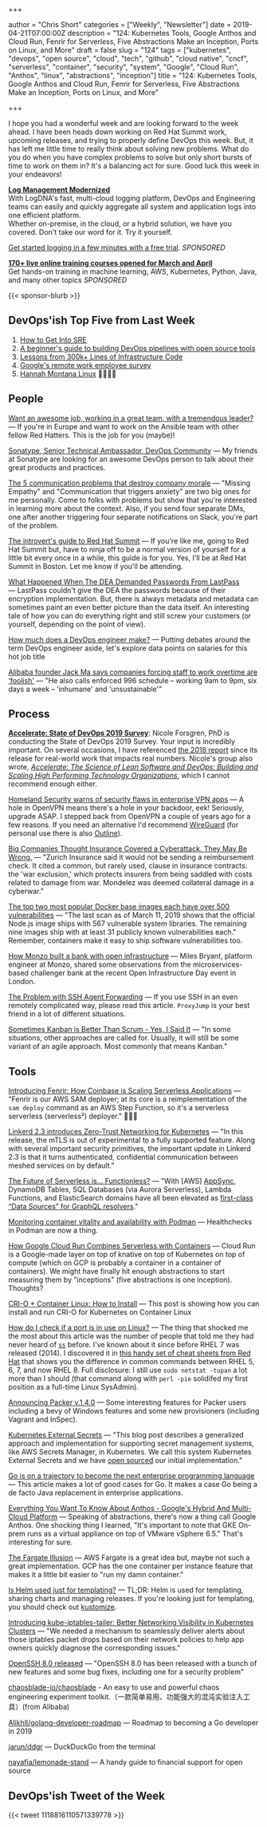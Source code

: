 +++

author = "Chris Short"
categories = ["Weekly", "Newsletter"]
date = 2019-04-21T07:00:00Z
description = "124: Kubernetes Tools, Google Anthos and Cloud Run, Fenrir for Serverless, Five Abstractions Make an Inception, Ports on Linux, and More"
draft = false
slug = "124"
tags = ["kubernetes", "devops", "open source", "cloud", "tech", "github", "cloud native", "cncf", "serverless", "container", "security", "system", "Google", "Cloud Run", "Anthos", "linux", "abstractions", "inception"]
title = "124: Kubernetes Tools, Google Anthos and Cloud Run, Fenrir for Serverless, Five Abstractions Make an Inception, Ports on Linux, and More"

+++

I hope you had a wonderful week and are looking forward to the week ahead. I have been heads down working on Red Hat Summit work, upcoming releases, and trying to properly define DevOps this week. But, it has left me little time to really think about solving new problems. What do you do when you have complex problems to solve but only short bursts of time to work on them in? It's a balancing act for sure. Good luck this week in your endeavors!

[**Log Management Modernized**](https://logdna.com/sign-up/?utm_medium=Syndication&utm_campaign=DevOpsish&utm_source=DevOpsish)  
With LogDNA's fast, multi-cloud logging platform, DevOps and Engineering teams can easily and quickly aggregate all system and application logs into one efficient platform.  
Whether on-premise, in the cloud, or a hybrid solution, we have you covered. Don't take our word for it. Try it yourself.

[Get started logging in a few minutes with a free trial](https://logdna.com/sign-up/?utm_medium=Syndication&utm_campaign=DevOpsish&utm_source=DevOpsish). *SPONSORED*

[**170+ live online training courses opened for March and April**](https://www.oreilly.com/pub/cpc/213941)  
Get hands-on training in machine learning, AWS, Kubernetes, Python, Java, and many other topics *SPONSORED*

{{< sponsor-blurb >}}

## DevOps'ish Top Five from Last Week

1. [How to Get Into SRE](https://blog.alicegoldfuss.com/how-to-get-into-sre/)
1. [A beginner's guide to building DevOps pipelines with open source tools](https://opensource.com/article/19/4/devops-pipeline)
1. [Lessons from 300k+ Lines of Infrastructure Code](https://www.infoq.com/presentations/infrastructure-cookbook)
1. [Google's remote work employee survey](https://www.fastcompany.com/90329043/exclusive-google-asked-100000-employees-about-remote-work-this-is-what-they-learned)
1. [Hannah Montana Linux](http://hannahmontana.sourceforge.net/) 👀🤣🤣🤣

## People

[Want an awesome job, working in a great team, with a tremendous leader?](https://social.icims.com/viewjob/pt1553611085158445da) — If you're in Europe and want to work on the Ansible team with other fellow Red Hatters. This is the job for you (maybe)!

[Sonatype, Senior Technical Ambassador, DevOps Community](https://jobs.lever.co/sonatype/eb80a45e-dd73-4cc2-beae-58f2d4b937b2) — My friends at Sonatype are looking for an awesome DevOps person to talk about their great products and practices.

[The 5 communication problems that destroy company morale](https://qz.com/work/1587170/the-five-types-of-communication-problems-that-destroy-company-morale/) — "Missing Empathy" and "Communication that triggers anxiety" are two big ones for me personally. Come to folks with problems but show that you're interested in learning more about the context. Also, if you send four separate DMs, one after another triggering four separate notifications on Slack, you're part of the problem.

[The introvert's guide to Red Hat Summit](https://www.redhat.com/en/blog/introverts-guide-red-hat-summit) — If you're like me, going to Red Hat Summit but, have to ninja off to be a normal version of yourself for a little bit every once in a while, this guide is for you. Yes, I'll be at Red Hat Summit in Boston. Let me know if you'll be attending.

[What Happened When The DEA Demanded Passwords From LastPass](https://www.forbes.com/sites/thomasbrewster/2019/04/10/what-happened-when-the-dea-demanded-passwords-from-lastpass/#190345307ebe) — LastPass couldn't give the DEA the passwords because of their encryption implementation. But, there is always metadata and metadata can sometimes paint an even better picture than the data itself. An interesting tale of how you can do everything right and still screw your customers (or yourself, depending on the point of view).

[How much does a DevOps engineer make?](https://enterprisersproject.com/article/2019/4/devops-engineer-salary) — Putting debates around the term DevOps engineer aside, let's explore data points on salaries for this hot job title

[Alibaba founder Jack Ma says companies forcing staff to work overtime are ‘foolish'](https://www.scmp.com/news/china/society/article/3006127/alibaba-founder-jack-ma-says-companies-forcing-staff-work) — "He also calls enforced 996 schedule – working 9am to 9pm, six days a week – ‘inhumane' and ‘unsustainable'"

## Process

[**Accelerate: State of DevOps 2019 Survey**](https://google.qualtrics.com/jfe/form/SV_0v2VZMeA2Eha365?sp=5):  Nicole Forsgren, PhD is conducting the State of DevOps 2019 Survey. Your input is incredibly important. On several occasions, I have referenced [the 2018 report](https://cloudplatformonline.com/2018-state-of-devops.html) since its release for real-world work that impacts real numbers. Nicole's group also wrote, [*Accelerate: The Science of Lean Software and DevOps: Building and Scaling High Performing Technology Organizations*](https://amzn.to/2Xnc5S2), which I cannot recommend enough either.

[Homeland Security warns of security flaws in enterprise VPN apps](https://techcrunch.com/2019/04/12/enterprise-security-flaws/) — A hole in OpenVPN means there's a hole in your backdoor, eek! Seriously, upgrade ASAP. I stepped back from OpenVPN a couple of years ago for a few reasons. If you need an alternative I'd recommend [WireGuard](https://www.wireguard.com/) (for personal use there is also [Outline](https://getoutline.org/)).

[Big Companies Thought Insurance Covered a Cyberattack. They May Be Wrong.](https://www.nytimes.com/2019/04/15/technology/cyberinsurance-notpetya-attack.html) — "Zurich Insurance said it would not be sending a reimbursement check. It cited a common, but rarely used, clause in insurance contracts: the 'war exclusion,' which protects insurers from being saddled with costs related to damage from war. Mondelez was deemed collateral damage in a cyberwar."

[The top two most popular Docker base images each have over 500 vulnerabilities](https://snyk.io/blog/the-top-two-most-popular-docker-base-images-each-have-over-500-vulnerabilities/) — "The last scan as of March 11, 2019 shows that the official Node.js image ships with 567 vulnerable system libraries. The remaining nine images ship with at least 31 publicly known vulnerabilities each." Remember, containers make it easy to ship software vulnerabilities too.

[How Monzo built a bank with open infrastructure](https://www.computerworlduk.com/open-source/how-monzo-built-bank-with-open-infrastructure-3695090/) — Miles Bryant, platform engineer at Monzo, shared some observations from the microservices-based challenger bank at the recent Open Infrastructure Day event in London.

[The Problem with SSH Agent Forwarding](https://defn.io/2019/04/12/ssh-forwarding/) — If you use SSH in an even remotely complicated way, please read this article. `ProxyJump` is your best friend in a lot of different situations.

[Sometimes Kanban is Better Than Scrum - Yes, I Said It](https://www.mountaingoatsoftware.com/blog/when-kanban-is-the-better-choice) — "In some situations, other approaches are called for. Usually, it will still be some variant of an agile approach. Most commonly that means Kanban."

## Tools

[Introducing Fenrir: How Coinbase is Scaling Serverless Applications](https://blog.coinbase.com/introducing-fenrir-how-coinbase-is-scaling-serverless-applications-9ba6e3a74761) — "Fenrir is our AWS SAM deployer; at its core is a reimplementation of the `sam deploy` command as an AWS Step Function, so it's a serverless serverless (serverless²) deployer." 🤯🤯🤯

[Linkerd 2.3 introduces Zero-Trust Networking for Kubernetes](https://hub.packtpub.com/linkerd-2-3-introduces-zero-trust-networking-for-kubernetes/) — "In this release, the mTLS is out of experimental to a fully supported feature. Along with several important security primitives, the important update in Linkerd 2.3 is that it turns authenticated, confidential communication between meshed services on by default."

[The Future of Serverless is... Functionless?](https://www.stackery.io/blog/future-of-serverless/) — "With [AWS] [AppSync](https://aws.amazon.com/appsync/), DynamoDB Tables, SQL Databases (via Aurora Serverless), Lambda Functions, and ElasticSearch domains have all been elevated as [first-class “Data Sources” for GraphQL resolvers](https://docs.aws.amazon.com/appsync/latest/devguide/tutorials.html)."

[Monitoring container vitality and availability with Podman](https://developers.redhat.com/blog/2019/04/18/monitoring-container-vitality-and-availability-with-podman/) — Healthchecks in Podman are now a thing.

[How Google Cloud Run Combines Serverless with Containers](https://thenewstack.io/how-google-cloud-run-combines-serverless-with-containers/) — Cloud Run is a Google-made layer on top of knative on top of Kubernetes on top of compute (which on GCP is probably a container in a container of containers). We might have finally hit enough abstractions to start measuring them by "inceptions" (five abstractions is one inception). Thoughts?

[CRI-O + Container Linux: How to Install](https://edenmal.moe/post/2018/CRI-O-Container-Linux-How-to-Install/) — This post is showing how you can install and run CRI-O for Kubernetes on Container Linux

[How do I check if a port is in use on Linux?](https://www.cyberciti.biz/faq/how-do-i-check-if-a-port-is-in-use-on-linux/) — The thing that shocked me the most about this article was the number of people that told me they had never heard of [`ss`](https://linux.die.net/man/8/ss) before. I've known about it since before RHEL 7 was released (2014). I discovered it in [this handy set of cheat sheets from Red Hat](https://access.redhat.com/articles/1189123) that shows you the difference in common commands between RHEL 5, 6, 7, and now RHEL 8. Full disclosure: I still use `sudo netstat -tupan` a lot more than I should (that command along with `perl -pie` solidifed my first position as a full-time Linux SysAdmin).

[Announcing Packer v.1.4.0](https://www.hashicorp.com/blog/announcing-packer-v-1-4-0) — Some interesting features for Packer users including a bevy of Windows features and some new provisioners (including Vagrant and InSpec).

[Kubernetes External Secrets](https://godaddy.github.io/2019/04/16/kubernetes-external-secrets/) — "This blog post describes a generalized approach and implementation for supporting secret management systems, like AWS Secrets Manager, in Kubernetes. We call this system Kubernetes External Secrets and we have [open sourced](https://github.com/godaddy/kubernetes-external-secrets) our initial implementation."

[Go is on a trajectory to become the next enterprise programming language](https://hackernoon.com/go-is-on-a-trajectory-to-become-the-next-enterprise-programming-language-3b75d70544e) — This article makes a lot of good cases for Go. It makes a case Go being a de facto Java replacement in enterprise applications.

[Everything You Want To Know About Anthos - Google's Hybrid And Multi-Cloud Platform](https://www.forbes.com/sites/janakirammsv/2019/04/14/everything-you-want-to-know-about-anthos-googles-hybrid-and-multi-cloud-platform/#30ed8c965b66) — Speaking of abstractions, there's now a thing call Google Anthos. One shocking thing I learned, "It's important to note that GKE On-prem runs as a virtual appliance on top of VMware vSphere 6.5." That's interesting for sure.

[The Fargate Illusion](https://leebriggs.co.uk/blog/2019/04/13/the-fargate-illusion.html) — AWS Fargate is a great idea but, maybe not such a great implementation. GCP has the one container per instance feature that makes it a little bit easier to "run my damn container."

[Is Helm used just for templating?](https://learnk8s.io/helm-templating-kubernetes-yaml/) — TL;DR: Helm is used for templating, sharing charts and managing releases. If you're looking just for templating, you should check out [kustomize](https://github.com/kubernetes-sigs/kustomize).

[Introducing kube-iptables-tailer: Better Networking Visibility in Kubernetes Clusters](https://kubernetes.io/blog/2019/04/19/introducing-kube-iptables-tailer/) — "We needed a mechanism to seamlessly deliver alerts about those iptables packet drops based on their network policies to help app owners quickly diagnose the corresponding issues."

[OpenSSH 8.0 released](https://lwn.net/Articles/786236/) — "OpenSSH 8.0 has been released with a bunch of new features and some bug fixes, including one for a security problem"

[chaosblade-io/chaosblade](https://github.com/chaosblade-io/chaosblade) - An easy to use and powerful chaos engineering experiment toolkit.（一款简单易用、功能强大的混沌实验注入工具）(from Alibaba)

[Alikhll/golang-developer-roadmap](https://github.com/Alikhll/golang-developer-roadmap) — Roadmap to becoming a Go developer in 2019

[jarun/ddgr](https://github.com/jarun/ddgr) — DuckDuckGo from the terminal

[nayafia/lemonade-stand](https://github.com/nayafia/lemonade-stand) — A handy guide to financial support for open source

## DevOps'ish Tweet of the Week

{{< tweet 1118816110571339778 >}}
